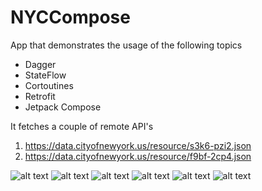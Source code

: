 # NYCCompose
App that demonstrates the usage of the following topics

- Dagger
- StateFlow
- Cortoutines
- Retrofit
- Jetpack Compose

It fetches a couple of remote API's
1. https://data.cityofnewyork.us/resource/s3k6-pzi2.json
2. https://data.cityofnewyork.us/resource/f9bf-2cp4.json

![alt text](screenshots/Screenshot_1666359219.png "Main Screen")
![alt text](screenshots/Screenshot_1666359221.png "Summary")
![alt text](screenshots/Screenshot_1666359225.png "Score Details Screen")
![alt text](screenshots/Screenshot_1666359236.png "Details Screen")
![alt text](screenshots/Screenshot_1666359247.png "School Details Screen")
![alt text](screenshots/Screenshot_1666359251.png "Share info Screen")
